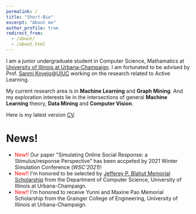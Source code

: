 ```yaml
---
permalink: /
title: "Short-Bio"
excerpt: "About me"
author_profile: true
redirect_from: 
  - /about/
  - /about.html
---
```


I am a junior undergraduate student in Computer Science, Mathamatics at [University of Illinois at Urbana-Champaign](https://illinois.edu/). I am fortunated to be advised by Prof. [Sanmi Koyejo](https://sanmi.cs.illinois.edu/)@[UIUC](https://illinois.edu/) working on the research related to Active Learning.

My current research area is in **Machine Learning** and **Graph Mining**. And my exploration interests lie in the intersections of general **Machine Learning** theory, **Data Mining** and **Computer Vision**.

Here is my latest version [CV](https://minhaoj2.github.io/files/CV.pdf).

News!
======
* <span style="color:red">New!!</span> Our paper "Simulating Online Social Response: a Stimulus/response Perspective" has been accpeted by 2021 Winter Simulation Conference (*WSC'2021*)!
* <span style="color:red">New!!</span> I'm honored to be selected by [Jefferey P. Blahut Memorial Scholarship](https://cs.illinois.edu/about/awards/undergraduate-scholarships-awards/jeffrey-p-blahut-memorial-scholarship) from the Department of Computer Science, University of Illinois at Urbana-Champaign.
* <span style="color:red">New!!</span> I'm honored to receive Yunni and Maxine Pao Memorial Scholarship from the Grainger College of Engineering, University of Illinois at Urbana-Champaign.
